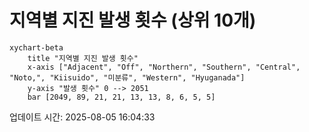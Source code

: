 # 지역별 지진 발생 횟수 (상위 10개)

```mermaid
xychart-beta
    title "지역별 지진 발생 횟수"
    x-axis ["Adjacent", "Off", "Northern", "Southern", "Central", "Noto,", "Kiisuido", "미분류", "Western", "Hyuganada"]
    y-axis "발생 횟수" 0 --> 2051
    bar [2049, 89, 21, 21, 13, 13, 8, 6, 5, 5]
```

업데이트 시간: 2025-08-05 16:04:33
